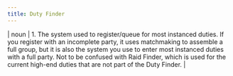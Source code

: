 ```yaml
---
title: Duty Finder
---
```

| noun | 1.  	The system used to register/queue for most instanced duties. If you register with an incomplete party, it uses matchmaking to assemble a full group, but it is also the system you use to enter most instanced duties with a full party. Not to be confused with Raid Finder, which is used for the current high-end duties that are not part of the Duty Finder.	|
